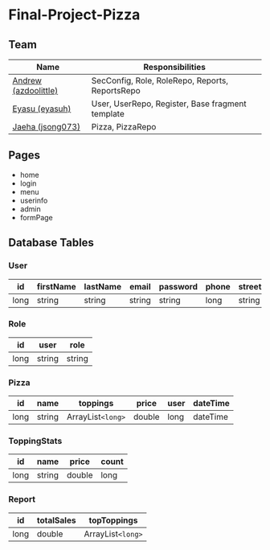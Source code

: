 # Final-Project-Pizza

## Team
| Name | Responsibilities |
|---|---|
| [Andrew (azdoolittle)](https://github.com/azdoolittle) | SecConfig, Role, RoleRepo, Reports, ReportsRepo |
| [Eyasu (eyasuh)](https://github.com/eyasuh) | User, UserRepo, Register, Base fragment template |
| [Jaeha (jsong073)](https://github.com/jsong073) | Pizza, PizzaRepo |
## Pages
- home
- login
- menu
- userinfo
- admin
- formPage

## Database Tables

### User
| id | firstName | lastName | email  | password | phone | street | city | zip | orders |
|---|---|---|---|---|---|---|---|---|---|
| long | string | string | string | string | long | string | string | long | long |

### Role
| id | user | role | 
|---|---|---|
| long | string | string |

### Pizza
| id | name | toppings | price  | user | dateTime |
|---|---|---|---|---|---|
| long | string | ArrayList`<long>` | double | long | dateTime |

### ToppingStats
| id | name | price  | count | 
|---|---|---|---|
| long | string | double | long |

### Report
| id | totalSales | topToppings | 
|---|---|---|
| long | double | ArrayList`<long>`|
